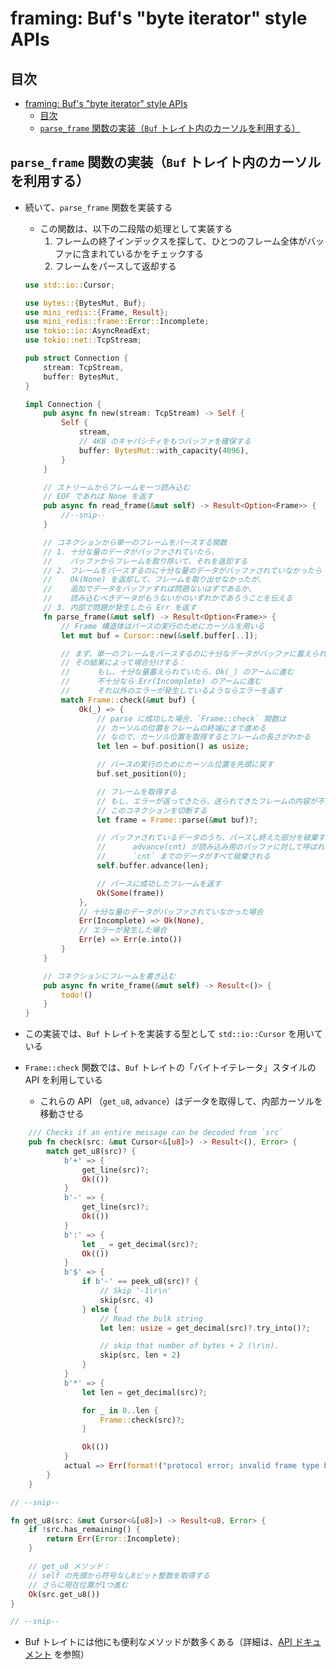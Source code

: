 # framing: Buf's "byte iterator" style APIs

## 目次

- [framing: Buf's "byte iterator" style APIs](#framing-bufs-byte-iterator-style-apis)
  - [目次](#目次)
  - [`parse_frame` 関数の実装（`Buf` トレイト内のカーソルを利用する）](#parse_frame-関数の実装buf-トレイト内のカーソルを利用する)

## `parse_frame` 関数の実装（`Buf` トレイト内のカーソルを利用する）

- 続いて、`parse_frame` 関数を実装する
  - この関数は、以下の二段階の処理として実装する
    1. フレームの終了インデックスを探して、ひとつのフレーム全体がバッファに含まれているかをチェックする
    2. フレームをパースして返却する

  ```rust
  use std::io::Cursor;

  use bytes::{BytesMut, Buf};
  use mini_redis::{Frame, Result};
  use mini_redis::frame::Error::Incomplete;
  use tokio::io::AsyncReadExt;
  use tokio::net::TcpStream;

  pub struct Connection {
      stream: TcpStream,
      buffer: BytesMut,
  }

  impl Connection {
      pub async fn new(stream: TcpStream) -> Self {
          Self {
              stream,
              // 4KB のキャパシティをもつバッファを確保する
              buffer: BytesMut::with_capacity(4096),
          }
      }

      // ストリームからフレームを一つ読み込む
      // EOF であれば None を返す
      pub async fn read_frame(&mut self) -> Result<Option<Frame>> {
          //--snip--
      }

      // コネクションから単一のフレームをパースする関数
      // 1. 十分な量のデータがバッファされていたら、
      //    バッファからフレームを取り除いて、それを返却する
      // 2. フレームをパースするのに十分な量のデータがバッファされていなかったら
      //    Ok(None) を返却して、フレームを取り出せなかったが、
      //    追加でデータをバッファすれば問題ないはずであるか、
      //    読み込むべきデータがもうないかのいずれかであろうことを伝える
      // 3. 内部で問題が発生したら Err を返す
      fn parse_frame(&mut self) -> Result<Option<Frame>> {
          // Frame 構造体はパースの実行のためにカーソルを用いる
          let mut buf = Cursor::new(&self.buffer[..]);

          // まず、単一のフレームをパースするのに十分なデータがバッファに蓄えられているかをチェックする
          // その結果によって場合分けする：
          //      もし、十分な量蓄えられていたら、Ok(_) のアームに進む
          //      不十分なら Err(Incomplete) のアームに進む
          //      それ以外のエラーが発生しているようならエラーを返す
          match Frame::check(&mut buf) {
              Ok(_) => {
                  // parse に成功した場合、`Frame::check` 関数は
                  // カーソルの位置をフレームの終端にまで進める
                  // なので、カーソル位置を取得するとフレームの長さがわかる
                  let len = buf.position() as usize;

                  // パースの実行のためにカーソル位置を先頭に戻す
                  buf.set_position(0);

                  // フレームを取得する
                  // もし、エラーが返ってきたら、送られてきたフレームの内容が不正であることを表すので、
                  // このコネクションを切断する
                  let frame = Frame::parse(&mut buf)?;

                  // バッファされているデータのうち、パースし終えた部分を破棄する
                  //      advance(cnt) が読み込み用のバッファに対して呼ばれると、
                  //      `cnt` までのデータがすべて破棄される
                  self.buffer.advance(len);

                  // パースに成功したフレームを返す
                  Ok(Some(frame))
              },
              // 十分な量のデータがバッファされていなかった場合
              Err(Incomplete) => Ok(None),
              // エラーが発生した場合
              Err(e) => Err(e.into())
          }
      }

      // コネクションにフレームを書き込む
      pub async fn write_frame(&mut self) -> Result<()> {
          todo!()
      }
  }
  ```

- この実装では、`Buf` トレイトを実装する型として `std::io::Cursor` を用いている

- `Frame::check` 関数では、`Buf` トレイトの「バイトイテレータ」スタイルの API を利用している
  - これらの API （`get_u8`, `advance`）はデータを取得して、内部カーソルを移動させる

```rust
    /// Checks if an entire message can be decoded from `src`
    pub fn check(src: &mut Cursor<&[u8]>) -> Result<(), Error> {
        match get_u8(src)? {
            b'+' => {
                get_line(src)?;
                Ok(())
            }
            b'-' => {
                get_line(src)?;
                Ok(())
            }
            b':' => {
                let _ = get_decimal(src)?;
                Ok(())
            }
            b'$' => {
                if b'-' == peek_u8(src)? {
                    // Skip '-1\r\n'
                    skip(src, 4)
                } else {
                    // Read the bulk string
                    let len: usize = get_decimal(src)?.try_into()?;

                    // skip that number of bytes + 2 (\r\n).
                    skip(src, len + 2)
                }
            }
            b'*' => {
                let len = get_decimal(src)?;

                for _ in 0..len {
                    Frame::check(src)?;
                }

                Ok(())
            }
            actual => Err(format!("protocol error; invalid frame type byte `{}`", actual).into()),
        }
    }

// --snip--

fn get_u8(src: &mut Cursor<&[u8]>) -> Result<u8, Error> {
    if !src.has_remaining() {
        return Err(Error::Incomplete);
    }

    // get_u8 メソッド：
    // self の先頭から符号なし8ビット整数を取得する
    // さらに現在位置が1つ進む
    Ok(src.get_u8())
}

// --snip--
```

- Buf トレイトには他にも便利なメソッドが数多くある（詳細は、[API ドキュメント](https://docs.rs/bytes/1/bytes/buf/trait.Buf.html) を参照）
